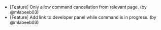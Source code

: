 - [Feature] Only allow command cancellation from relevant page. (by @mlabeeb03)
- [Feature] Add link to developer panel while command is in progress. (by @mlabeeb03)